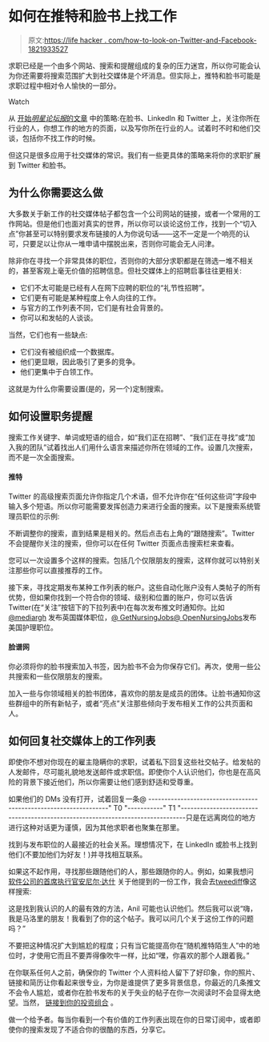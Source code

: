 # 如何在推特和脸书上找工作

> 原文:[https://life hacker . com/how-to-look-on-Twitter-and-Facebook-1821933527](https://lifehacker.com/how-to-look-for-a-job-on-twitter-and-facebook-1821933527)

求职已经是一个由多个网站、搜索和提醒组成的复杂的压力迷宫，所以你可能会认为你还需要将搜索范围扩大到社交媒体是个坏消息。但实际上，推特和脸书可能是求职过程中相对令人愉快的一部分。

Watch

从 [开始*明星论坛报*的文章](http://www.startribune.com/how-to-use-linkedin-facebook-and-twitter-in-your-job-hunt/467737853/) 中的策略:在脸书、LinkedIn 和 Twitter 上，关注你所在行业的人，你想工作的地方的页面，以及写你所在行业的人。试着时不时和他们交谈，包括你不找工作的时候。

但这只是很多应用于社交媒体的常识。我们有一些更具体的策略来将你的求职扩展到 Twitter 和脸书。

## 为什么你需要这么做

大多数关于新工作的社交媒体帖子都包含一个公司网站的链接，或者一个常用的工作网站。但是他们也面对真实的世界，所以你可以谈论这份工作，找到一个“切入点”你甚至可以特别要求发布链接的人为你说句话——这不一定是一个响亮的认可，只要足以让你从一堆申请中摆脱出来，否则你可能会无人问津。

除非你在寻找一个非常具体的职位，否则你的大部分求职都是在筛选一堆不相关的，甚至客观上毫无价值的招聘信息。但社交媒体上的招聘启事往往更相关:

*   它们不太可能是已经有人在网下应聘的职位的“礼节性招聘”。
*   它们更有可能是某种程度上令人向往的工作。
*   与官方的工作列表不同，它们是有社会背景的。
*   你可以和发帖的人谈谈。

当然，它们也有一些缺点:

*   它们没有被组织成一个数据库。
*   他们更显眼，因此吸引了更多的竞争。
*   他们更集中于白领工作。

这就是为什么你需要设置(是的，另一个)定制搜索。

## 如何设置职务提醒

搜索工作关键字、单词或短语的组合，如“我们正在招聘”、“我们正在寻找”或“加入我的团队”试着找出人们用什么语言来描述你所在领域的工作。设置几次搜索，而不是一次全面搜索。

#### 推特

Twitter 的高级搜索页面允许你指定几个术语，但不允许你在“任何这些词”字段中输入多个短语。所以你可能需要发挥创造力来进行全面的搜索。以下是搜索系统管理员职位的示例:

不断调整你的搜索，直到结果是相关的。然后点击右上角的“跟随搜索”。Twitter 不会提醒你关注的搜索，但你可以在任何 Twitter 页面点击搜索栏来查看。

您可以一次设置多个这样的搜索。包括几个仅限朋友的搜索，这样你就可以特别关注那些你可以直接推荐的工作。

接下来，寻找定期发布某种工作列表的帐户。这些自动化账户没有人类帖子的所有优势，但如果你找到一个符合你的领域、级别和位置的账户，你可以告诉 Twitter(在“关注”按钮下的下拉列表中)在每次发布推文时通知你。比如 [@mediargh](https://twitter.com/mediargh) 发布英国媒体职位，[@ GetNursingJobs](https://twitter.com/getnursingjobs?lang=en)[@ OpenNursingJobs](https://twitter.com/OpenNursingJobs)发布美国护理职位。

#### 脸谱网

你必须将你的脸书搜索加入书签，因为脸书不会为你保存它们。再次，使用一些公共搜索和一些仅限朋友的搜索。

加入一些与你领域相关的脸书团体，喜欢你的朋友是成员的团体。让脸书通知你这些群组中的所有新帖子，或者“亮点”关注那些倾向于发布相关工作的公共页面和人。

## 如何回复社交媒体上的工作列表

即使你不想对你现在的雇主隐瞒你的求职，试着私下回复这些社交帖子。给发帖的人发邮件，尽可能礼貌地发送邮件或求职信。即使你个人认识他们，你也是在高风险的背景下接近他们，所以你需要让他们感到舒适和受尊重。

如果他们的 DMs 没有打开，试着回复一条@ -----------------------------------------------------------------" T0 "-----------" T1 "-------------------------------------------------------------------------------只是在远离岗位的地方进行这种对话更为谨慎，因为其他求职者也聚集在那里。

找到与发布职位的人最接近的社会关系。理想情况下，在 LinkedIn 或脸书上找到他们(不要加他们为好友！)并寻找相互联系。

如果这不起作用，寻找那些跟随他们的人，那些跟随你的人。例如，如果我想问 [软件公司的首席执行官安尼尔·达什](https://twitter.com/anildash) 关于他提到的一份工作，我会去[tweediff](http://tweepdiff.com/anildash/toomuchnick.followers)像这样搜索:

这是找到我认识的人的最有效的方法，Anil 可能也认识他们。然后我可以说“嗨，我是马洛里的朋友！我看到了你的这个帖子。我可以问几个关于这份工作的问题吗？”

不要把这种情况扩大到尴尬的程度；只有当它能提高你在“随机推特陌生人”中的地位时，才使用它而且不要弄得像吹牛一样，比如“嘿，你喜欢的那个人跟着我。”

在你联系任何人之前，确保你的 Twitter 个人资料给人留下了好印象，你的照片、链接和简历让你看起来很专业，为你是谁提供了更多背景信息，你最近的几条推文不会令人尴尬，或者你在脸书发布的关于失业的帖子在你一次阅读时不会显得太绝望。当然， [链接到你的投资组合](https://lifehacker.com/almost-everyone-needs-a-public-portfolio-1819366275) 。

做一个给予者。每当你看到一个有价值的工作列表出现在你的日常订阅中，或者即使你的搜索发现了不适合你的很酷的东西，分享它。